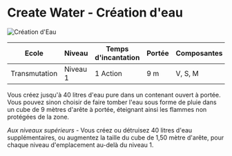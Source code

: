 # Create Water - Création d'eau

![Création d'Eau](../../../_images)

|Ecole|Niveau|Temps d'incantation|Portée|Composantes|Durée|
|-|-|-|-|-|-|
|Transmutation|Niveau 1|1 Action|9 m|V, S, M|Instantanée|

Vous créez jusqu'à 40 litres d'eau pure dans un contenant ouvert à portée. Vous pouvez sinon choisir de faire tomber l'eau sous forme de pluie dans un cube de 9 mètres d'arête à portée, éteignant ainsi les flammes non protégées de la zone.

*Aux niveaux supérieurs* -  Vous créez ou détruisez 40 litres d'eau supplémentaires, ou augmentez la taille du cube de 1,50 mètre d'arête, pour chaque niveau d'emplacement au-delà du niveau 1.